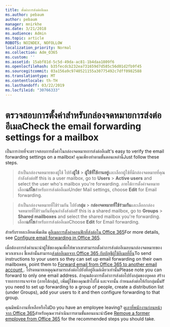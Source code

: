 ```yaml
---
title: ตั้งค่าการส่งต่ออีเมล
ms.author: pebaum
author: pebaum
manager: mnirkhe
ms.date: 3/21/2018
ms.audience: Admin
ms.topic: article
ROBOTS: NOINDEX, NOFOLLOW
localization_priority: Normal
ms.collection: Adm_O365
ms.custom: ''
ms.assetid: 15abf81d-5c5d-49da-ac81-1b4daa1809f6
ms.openlocfilehash: b35fecdcb232ea731659d7d585c56d01d2fb9f45
ms.sourcegitcommit: 03a156a9c9740521155a30775492c7dff0982588
ms.translationtype: MT
ms.contentlocale: th-TH
ms.lasthandoff: 03/22/2019
ms.locfileid: "30766333"
---
```

# <a name="check-the-email-forwarding-settings-for-a-mailbox"></a><span data-ttu-id="1bf37-102">ตรวจสอบการตั้งค่าสำหรับกล่องจดหมายการส่งต่ออีเมล</span><span class="sxs-lookup"><span data-stu-id="1bf37-102">Check the email forwarding settings for a mailbox</span></span>

<span data-ttu-id="1bf37-103">เป็นการง่ายที่จะตรวจสอบการตั้งค่าในกล่องจดหมายการส่งต่ออีเม</span><span class="sxs-lookup"><span data-stu-id="1bf37-103">It's easy to verify the email forwarding settings on a mailbox!</span></span> <span data-ttu-id="1bf37-104">คุณเพียงทำตามขั้นตอนเหล่านี้</span><span class="sxs-lookup"><span data-stu-id="1bf37-104">Just follow these steps.</span></span>
  
> <span data-ttu-id="1bf37-105">ถ้าเป็นกล่องจดหมายของผู้ใช้ ไปยัง**ผู้ใช้** \> **ผู้ใช้ที่ใช้งานอยู่**และเลือกผู้ใช้ที่มีกล่องจดหมายที่คุณกำลังส่งต่อ</span><span class="sxs-lookup"><span data-stu-id="1bf37-105">If this is a user mailbox, go to **Users** \> **Active users** and select the user who's mailbox you're forwarding.</span></span> <span data-ttu-id="1bf37-106">ภายใต้การตั้งค่าจดหมาย เลือก**แก้ไข**สำหรับการส่งต่ออีเมล</span><span class="sxs-lookup"><span data-stu-id="1bf37-106">Under Mail settings, choose **Edit** for Email forwarding.</span></span> 
    
> <span data-ttu-id="1bf37-107">ถ้าเป็นกล่องจดหมายที่ใช้ร่วมกัน ไปยัง**กลุ่ม** \> **กล่องจดหมายที่ใช้ร่วมกัน**และเลือกกล่องจดหมายที่ใช้ร่วมกันที่คุณกำลังส่งต่อ</span><span class="sxs-lookup"><span data-stu-id="1bf37-107">If this is a shared mailbox, go to **Groups** \> **Shared mailboxes** and select the shared mailbox you're forwarding.</span></span> <span data-ttu-id="1bf37-108">เลือก**แก้ไข**สำหรับการส่งต่ออีเมล</span><span class="sxs-lookup"><span data-stu-id="1bf37-108">Choose **Edit** for Email forwarding.</span></span> 
    
<span data-ttu-id="1bf37-109">สำหรับรายละเอียดเพิ่มเติม ดู[อีเมลการตั้งค่าคอนฟิกที่ส่งต่อใน Office 365](https://support.office.com/article/Configure-email-forwarding-in-Office-365-ab5eb117-0f22-4fa7-a662-3a6bdb0add74)</span><span class="sxs-lookup"><span data-stu-id="1bf37-109">For more details, see [Configure email forwarding in Office 365](https://support.office.com/article/Configure-email-forwarding-in-Office-365-ab5eb117-0f22-4fa7-a662-3a6bdb0add74).</span></span> 
  
<span data-ttu-id="1bf37-110">เมื่อต้องการส่งคำแนะนำผู้ใช้ของคุณเพื่อให้พวกเขาสามารถตั้งค่าการส่งต่ออีเมลบนกล่องจดหมายของพวกเขาเอง ชี้เหล่านั้นสามารถ[ส่งต่ออีเมลจาก Office 365 กับบัญชีผู้ใช้อีเมลที่อื่น](https://support.office.com/article/Forward-email-from-Office-365-to-another-email-account-1ed4ee1e-74f8-4f53-a174-86b748ff6a0e)</span><span class="sxs-lookup"><span data-stu-id="1bf37-110">To send instructions to your users so they can set up email forwarding on their own mailboxes, point them to [Forward email from Office 365 to another email account ](https://support.office.com/article/Forward-email-from-Office-365-to-another-email-account-1ed4ee1e-74f8-4f53-a174-86b748ff6a0e).</span></span> <span data-ttu-id="1bf37-111">โปรดหมายเหตุคุณสามารถส่งต่อไปยังที่อยู่อีเมล์เดียวเท่านั้น</span><span class="sxs-lookup"><span data-stu-id="1bf37-111">Please note you can forward to only one email address.</span></span> <span data-ttu-id="1bf37-112">ถ้าคุณต้องการตั้งค่าการส่งต่อไปยังกลุ่มของบุคคล สร้างรายการการแจกจ่าย (ภายใต้กลุ่ม), เพิ่มผู้ใช้ของคุณเข้าไปได้ และจากนั้น กำหนดส่งต่อให้กับกลุ่มนั้น</span><span class="sxs-lookup"><span data-stu-id="1bf37-112">If you need to set up forwarding to a group of people, create a distribution list (under Groups), add your users to it and then configure forwarding to that group.</span></span>
  
<span data-ttu-id="1bf37-113">คุณมีพนักงานที่เหลือหรือไม่</span><span class="sxs-lookup"><span data-stu-id="1bf37-113">Do you have an employee leaving?</span></span> <span data-ttu-id="1bf37-114">ดู[เอาที่พนักงานก่อนหน้าจาก Office 365](https://support.office.com/article/Remove-a-former-employee-from-Office-365-44d96212-4d90-4027-9aa9-a95eddb367d1.aspx)สำหรับคุณควรดำเนินการตามขั้นตอนแนะนำ</span><span class="sxs-lookup"><span data-stu-id="1bf37-114">See [Remove a former employee from Office 365](https://support.office.com/article/Remove-a-former-employee-from-Office-365-44d96212-4d90-4027-9aa9-a95eddb367d1.aspx) for the recommended steps you should take.</span></span> 
  

